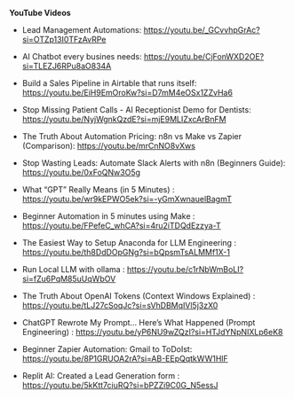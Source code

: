 <b>YouTube Videos</b>

* Lead Management Automations: https://youtu.be/_GCvvhpGrAc?si=OTZp13I0TFzAvRPe 

* AI Chatbot every busines needs: https://youtu.be/CjFonWXD2OE?si=TLEZJ6RPu8aO834A

* Build a Sales Pipeline in Airtable that runs itself: https://youtu.be/EiH9EmOroKw?si=D7mM4eOSx1ZZvHa6

* Stop Missing Patient Calls - AI Receptionist Demo for Dentists: https://youtu.be/NyjWgnkQzdE?si=mjE9MLIZxcArBnFM

* The Truth About Automation Pricing: n8n vs Make vs Zapier (Comparison): https://youtu.be/mrCnNO8vXws

* Stop Wasting Leads: Automate Slack Alerts with n8n (Beginners Guide): https://youtu.be/0xFoQNw3O5g

* What “GPT” Really Means (in 5 Minutes) : https://youtu.be/wr9kEPWO5ek?si=-yGmXwnauelBagmT 

* Beginner Automation in 5 minutes using Make : https://youtu.be/FPefeC_whCA?si=4ru2iTDQdEzzya-T 

* The Easiest Way to Setup Anaconda for LLM Engineering : https://youtu.be/th8DdDOpGNg?si=bQpsmTsALMMf1X-1 

* Run Local LLM with ollama : https://youtu.be/c1rNbWmBoLI?si=fZu6PqM85uUqWbOV 

* The Truth About OpenAI Tokens (Context Windows Explained) : https://youtu.be/tLJ27cSoqJc?si=sVhDBMqIVl5j3zX0 

* ChatGPT Rewrote My Prompt… Here’s What Happened (Prompt Engineering) : https://youtu.be/yP6NU9wZQzI?si=HTJdYNpNIXLp6eK8 

* Beginner Zapier Automation: Gmail to ToDoIst: https://youtu.be/8P1GRUOA2rA?si=AB-EEpQqtkWW1HlF 

* Replit AI: Created a Lead Generation form : https://youtu.be/5kKtt7ciuRQ?si=bPZZi9C0G_N5essJ 
